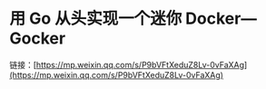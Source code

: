 # 用 Go 从头实现一个迷你 Docker—Gocker

链接：[https://mp.weixin.qq.com/s/P9bVFtXeduZ8Lv-0vFaXAg](https://mp.weixin.qq.com/s/P9bVFtXeduZ8Lv-0vFaXAg)

